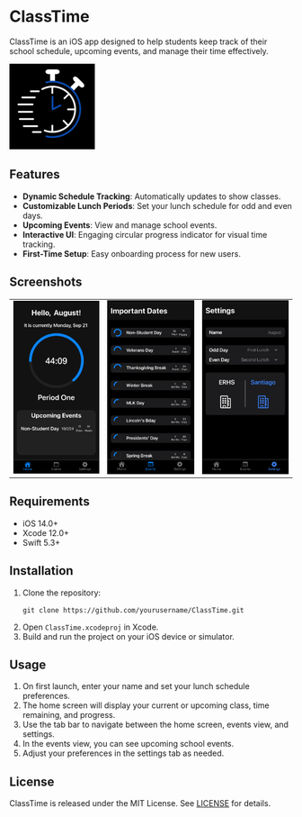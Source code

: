 # ClassTime

ClassTime is an iOS app designed to help students keep track of their school schedule, upcoming events, and manage their time effectively.

![App Icon](https://github.com/awetterau/Classtime-ERHS/blob/main/ClassTime/Assets.xcassets/AppIcon.appiconset/152.png)


## Features

- **Dynamic Schedule Tracking**: Automatically updates to show classes.
- **Customizable Lunch Periods**: Set your lunch schedule for odd and even days.
- **Upcoming Events**: View and manage school events.
- **Interactive UI**: Engaging circular progress indicator for visual time tracking.
- **First-Time Setup**: Easy onboarding process for new users.

## Screenshots

<table>
  <tr>
    <td><img src="https://github.com/awetterau/Classtime-ERHS/blob/main/ClassTime/Assets.xcassets/HomeView.jpg" alt="Home Screen" /></td>
    <td><img src="https://github.com/awetterau/Classtime-ERHS/blob/main/ClassTime/Assets.xcassets/EventsView.jpg" alt="Events View" /></td>
    <td><img src="https://github.com/awetterau/Classtime-ERHS/blob/main/ClassTime/Assets.xcassets/SettingsView.jpg" alt="Settings" /></td>
  </tr>
</table>

## Requirements

- iOS 14.0+
- Xcode 12.0+
- Swift 5.3+

## Installation

1. Clone the repository:
   ```
   git clone https://github.com/yourusername/ClassTime.git
   ```
2. Open `ClassTime.xcodeproj` in Xcode.
3. Build and run the project on your iOS device or simulator.

## Usage

1. On first launch, enter your name and set your lunch schedule preferences.
2. The home screen will display your current or upcoming class, time remaining, and progress.
3. Use the tab bar to navigate between the home screen, events view, and settings.
4. In the events view, you can see upcoming school events.
5. Adjust your preferences in the settings tab as needed.


## License

ClassTime is released under the MIT License. See [LICENSE](LICENSE) for details.
